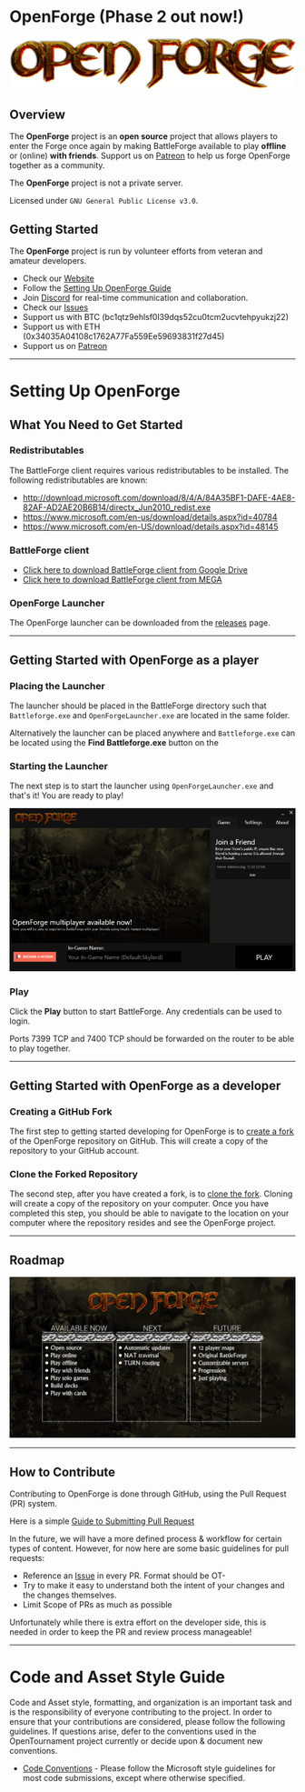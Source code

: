 # OpenForge (Phase 2 out now!)

![OpenForge](images/logo.png "OpenForge")

## Overview

The **OpenForge** project is an **open source** project that allows players to enter the Forge once again by making BattleForge available to play **offline** or (online) **with friends**. Support us on [Patreon](https://www.patreon.com/openforge) to help us forge OpenForge together as a community.

The **OpenForge** project is not a private server.

Licensed under `GNU General Public License v3.0`.

## Getting Started

The **OpenForge** project is run by volunteer efforts from veteran and amateur developers.

* Check our [Website](https://openforgebf.github.io/)
* Follow the [Setting Up OpenForge Guide](#SettingUpOpenForge)
* Join [Discord](https://discord.com/invite/wXvshWrNPK) for real-time communication and collaboration.
* Check our [Issues](https://github.com/OpenForge/OpenForge/issues)
* Support us with BTC (bc1qtz9ehlsf0l39dqs52cu0tcm2ucvtehpyukzj22)
* Support us with ETH (0x34035A04108c1762A77Fa559Ee59693831f27d45)
* Support us on [Patreon](https://www.patreon.com/openforge)

_______________________________________________________________________________________

# Setting Up OpenForge

## What You Need to Get Started

### Redistributables

The BattleForge client requires various redistributables to be installed. The following redistributables are known:

- http://download.microsoft.com/download/8/4/A/84A35BF1-DAFE-4AE8-82AF-AD2AE20B6B14/directx_Jun2010_redist.exe
- https://www.microsoft.com/en-us/download/details.aspx?id=40784
- https://www.microsoft.com/en-US/download/details.aspx?id=48145

### BattleForge client

- [Click here to download BattleForge client from Google Drive](https://drive.google.com/file/d/1W3W0WTCkpmnJn43afTwzKnoHukRs59D0/view)
- [Click here to download BattleForge client from MEGA](https://mega.nz/file/yI4y3ARD#ZwB5ziGg5W-ariNFxd25ptyn4D93Kj-J8ox3EJyh5xI)


### OpenForge Launcher

The OpenForge launcher can be downloaded from the [releases](https://github.com/OpenForgeBf/OpenForge/releases) page. 

_______________________________________________________________________________________

## Getting Started with OpenForge as a player

### Placing the Launcher

The launcher should be placed in the BattleForge directory such that `Battleforge.exe` and `OpenForgeLauncher.exe` are located in the same folder.

Alternatively the launcher can be placed anywhere and `Battleforge.exe` can be located using the **Find Battleforge.exe** button on the 

### Starting the Launcher

The next step is to start the launcher using `OpenForgeLauncher.exe` and that's it! You are ready to play!

![Launcher](images/launcher.png "Launcher")

### Play

Click the **Play** button to start BattleForge. Any credentials can be used to login.

Ports 7399 TCP and 7400 TCP should be forwarded on the router to be able to play together.
_______________________________________________________________________________________

## Getting Started with OpenForge as a developer

### Creating a GitHub Fork

The first step to getting started developing for OpenForge is to [create a fork](https://guides.github.com/activities/forking/) of the OpenForge repository on GitHub. This will create a copy of the repository to your GitHub account.

### Clone the Forked Repository

The second step, after you have created a fork, is to [clone the fork](https://guides.github.com/activities/forking/). Cloning will create a copy of the repository on your computer. Once you have completed this step, you should be able to navigate to the location on your computer where the repository resides and see the OpenForge project.
_______________________________________________________________________________________

## Roadmap

![Roadmap](images/roadmap.jpg "Roadmap")

_______________________________________________________________________________________

## How to Contribute

Contributing to OpenForge is done through GitHub, using the Pull Request (PR) system.

Here is a simple [Guide to Submitting Pull Request](https://www.freecodecamp.org/news/how-to-make-your-first-pull-request-on-github-3/)

In the future, we will have a more defined process & workflow for certain types of content. However, for now here are some basic guidelines for pull requests:
* Reference an [Issue](https://github.com/OpenForgeBf/OpenForge/issues) in every PR. Format should be OT-<IssueNumber>
* Try to make it easy to understand both the intent of your changes and the changes themselves.
* Limit Scope of PRs as much as possible

Unfortunately while there is extra effort on the developer side, this is needed in order to keep the PR and review process manageable!
_______________________________________________________________________________________
	
# Code and Asset Style Guide

Code and Asset style, formatting, and organization is an important task and is the responsibility of everyone contributing to the project. In order to ensure that your contributions are considered, please follow the following guidelines. If questions arise, defer to the conventions used in the OpenTournament project currently or decide upon & document new conventions.

* [Code Conventions](https://docs.microsoft.com/en-us/dotnet/csharp/programming-guide/inside-a-program/coding-conventions) - Please follow the Microsoft style guidelines for most code submissions, except where otherwise specified.

